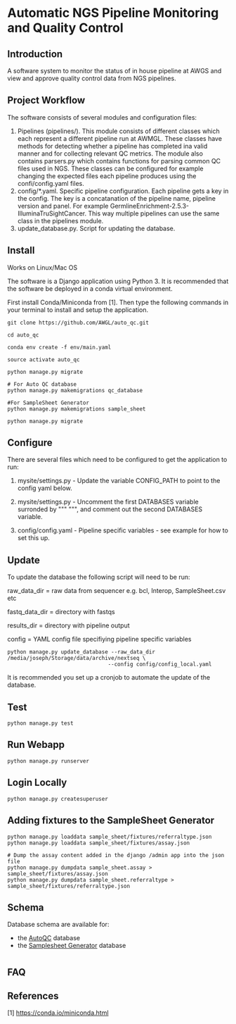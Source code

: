 # Automatic NGS Pipeline Monitoring and Quality Control

## Introduction

A software system to monitor the status of in house pipeline at AWGS and view and approve quality control data from NGS pipelines.

## Project Workflow

The software consists of several modules and configuration files:

1) Pipelines (pipelines/). This module consists of different classes which each represent a different pipeline run at AWMGL. These classes have methods for detecting whether a pipeline has completed ina valid manner and for collecting relevant QC metrics. The module also contains parsers.py which contains functions for parsing common QC files used in NGS. These classes can be configured for example changing the expected files each pipeline produces using the confi/config.yaml files.
2) config/*.yaml. Specific pipeline configuration. Each pipeline gets a key in the config. The key is a concatanation of the pipeline name, pipeline version and panel. For example GermlineEnrichment-2.5.3-IlluminaTruSightCancer. This way multiple pipelines can use the same class in the pipelines module.
3) update_database.py. Script for updating the database.


## Install

Works on Linux/Mac OS

The software is a Django application using Python 3. It is recommended that the software be deployed in a conda virtual environment.

First install Conda/Miniconda from [1]. Then type the following commands in your terminal to install and setup the application.

```
git clone https://github.com/AWGL/auto_qc.git

cd auto_qc

conda env create -f env/main.yaml

source activate auto_qc

python manage.py migrate

# For Auto QC database 
python manage.py makemigrations qc_database

#For SampleSheet Generator
python manage.py makemigrations sample_sheet

python manage.py migrate
```

## Configure

There are several files which need to be configured to get the application to run:

1) mysite/settings.py - Update the variable CONFIG_PATH to point to the config yaml below.

2) mysite/settings.py - Uncomment the first DATABASES variable surronded by """ """, and comment out the second DATABASES variable.

3) config/config.yaml - Pipeline specific variables - see example for how to set this up.

## Update

To update the database the following script will need to be run:

raw_data_dir = raw data from sequencer e.g. bcl, Interop, SampleSheet.csv etc

fastq_data_dir = directory with fastqs

results_dir = directory with pipeline output

config = YAML config file specifiying pipeline specific variables
```
python manage.py update_database --raw_data_dir /media/joseph/Storage/data/archive/nextseq \
								--config config/config_local.yaml

```

It is recommended you set up a cronjob to automate the update of the database.


## Test

```
python manage.py test
```

## Run Webapp

```
python manage.py runserver
```

## Login Locally

```
python manage.py createsuperuser
```

## Adding fixtures to the SampleSheet Generator 

```
python manage.py loaddata sample_sheet/fixtures/referraltype.json 
python manage.py loaddata sample_sheet/fixtures/assay.json

# Dump the assay content added in the django /admin app into the json file
python manage.py dumpdata sample_sheet.assay > sample_sheet/fixtures/assay.json 
python manage.py dumpdata sample_sheet.referraltype > sample_sheet/fixtures/referraltype.json

```

## Schema
Database schema are available for:
- the [AutoQC](schema/qc_database_schema.png) database
- the [Samplesheet Generator](schema/sample_sheet_schema.png) database

#
##
## FAQ

## References

[1] https://conda.io/miniconda.html

